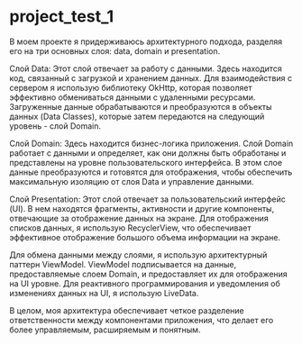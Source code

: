 # project_test_1

В моем проекте я придерживаюсь архитектурного подхода, разделяя его на три основных слоя: data, domain и presentation.

Слой Data: Этот слой отвечает за работу с данными. Здесь находится код, связанный с загрузкой и хранением данных. Для взаимодействия с сервером я использую библиотеку OkHttp, которая позволяет эффективно обмениваться данными с удаленными ресурсами. Загруженные данные обрабатываются и преобразуются в объекты данных (Data Classes),
которые затем передаются на следующий уровень - слой Domain.

Слой Domain: Здесь находится бизнес-логика приложения. Слой Domain работает с данными и определяет, как они должны быть обработаны и представлены на уровне пользовательского интерфейса. В этом слое данные преобразуются и готовятся для отображения, чтобы обеспечить максимальную изоляцию от слоя Data и управление данными.

Слой Presentation: Этот слой отвечает за пользовательский интерфейс (UI). В нем находятся фрагменты, активности и другие компоненты, отвечающие за отображение данных на экране. Для отображения списков данных, я использую RecyclerView, что обеспечивает эффективное отображение большого объема информации на экране.

Для обмена данными между слоями, я использую архитектурный паттерн ViewModel. ViewModel подписывается на данные, предоставляемые слоем Domain, и предоставляет их для отображения на UI уровне. Для реактивного программирования и уведомления об изменениях данных на UI, я использую LiveData.

В целом, моя архитектура обеспечивает четкое разделение ответственности между компонентами приложения, что делает его более управляемым, расширяемым и понятным.

